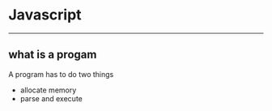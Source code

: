 # Javascript
---

## what is a progam 
A program has to do two things 
- allocate memory
- parse and execute
